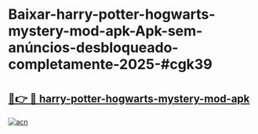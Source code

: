 # Baixar-harry-potter-hogwarts-mystery-mod-apk-Apk-sem-anúncios-desbloqueado-completamente-2025-#cgk39

# <h2><a href="https://ainizakaria.my?title=harry-potter-hogwarts-mystery-mod-apk&ref=24M">🔗👉 🔴 harry-potter-hogwarts-mystery-mod-apk</a></h2>

[![acn](https://github.com/user-attachments/assets/0f9c940e-d8b0-45ae-aac7-cd30a18b3e1c)](https://ainizakaria.my?title=harry-potter-hogwarts-mystery-mod-apk&ref=24M)

